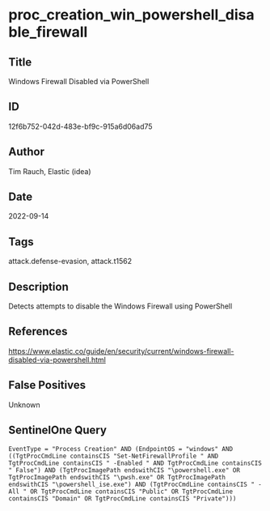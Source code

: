 # proc_creation_win_powershell_disable_firewall

## Title
Windows Firewall Disabled via PowerShell

## ID
12f6b752-042d-483e-bf9c-915a6d06ad75

## Author
Tim Rauch, Elastic (idea)

## Date
2022-09-14

## Tags
attack.defense-evasion, attack.t1562

## Description
Detects attempts to disable the Windows Firewall using PowerShell

## References
https://www.elastic.co/guide/en/security/current/windows-firewall-disabled-via-powershell.html

## False Positives
Unknown

## SentinelOne Query
```
EventType = "Process Creation" AND (EndpointOS = "windows" AND ((TgtProcCmdLine containsCIS "Set-NetFirewallProfile " AND TgtProcCmdLine containsCIS " -Enabled " AND TgtProcCmdLine containsCIS " False") AND (TgtProcImagePath endswithCIS "\powershell.exe" OR TgtProcImagePath endswithCIS "\pwsh.exe" OR TgtProcImagePath endswithCIS "\powershell_ise.exe") AND (TgtProcCmdLine containsCIS " -All " OR TgtProcCmdLine containsCIS "Public" OR TgtProcCmdLine containsCIS "Domain" OR TgtProcCmdLine containsCIS "Private")))

```